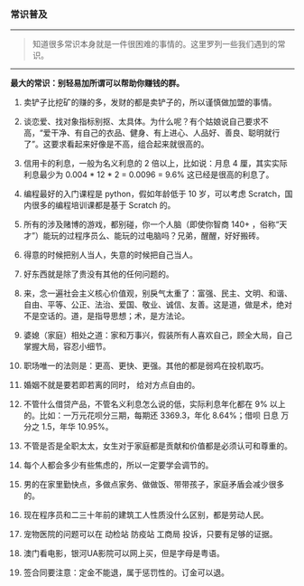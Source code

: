 ### 常识普及

---
> 知道很多常识本身就是一件很困难的事情的。这里罗列一些我们遇到的常识。
---

**最大的常识：别轻易加所谓可以帮助你赚钱的群。**

1.  卖铲子比挖矿的赚的多，发财的都是卖铲子的，所以谨慎做加盟的事情。

2.  谈恋爱、找对象指标别抠、太具体。为什么呢？有个姑娘说自己要求不高，“爱干净、有自己的衣品、健身、有上进心、人品好、善良、聪明就行了”。这要求看起来好像是不高，组合起来就很高的。

3.  信用卡的利息，一般为名义利息的 2 倍以上，比如说：月息 4 厘，其实实际利息最少为 0.004 * 12 * 2 = 0.0096 = 9.6% 这已经是很高的利息了。

4.  编程最好的入门课程是 python，假如年龄低于 10 岁，可以考虑 Scratch，国内很多的编程培训课都是基于 Scratch 的。

5.  所有的涉及赌博的游戏，都别碰，你一个人脑（即使你智商 140+ ，俗称“天才”）能玩的过程序员么、能玩的过电脑吗？兄弟，醒醒，好好搬砖。

6.  得意的时候把别人当人，失意的时候把自己当人。

7.  好东西就是除了贵没有其他的任何问题的。

8.  来，念一遍社会主义核心价值观，别戾气太重了：富强、民主、文明、和谐、自由、平等、公正、法治、爱国、敬业、诚信、友善。这是道，做是术，绝对不是空话的。道，是指导思想；术，是方法论。

9.  婆媳（家庭）相处之道：家和万事兴，假装所有人喜欢自己，顾全大局，自己掌握大局，容忍小细节。

10.  职场唯一的法则是：更高、更快、更强。其他的都是弱鸡在投机取巧。

11.  婚姻不就是要若即若离的同时， 给对方点自由的。

12.  不管什么借贷产品，不管名义利息怎么说的低，实际利息年化都在 9% 以上的。比如：一万元花呗分三期，每期还 3369.3，年化 8.64%；借呗 日息 万分之 1.5，年华 10.95%。

13.  不管是否是全职太太，女生对于家庭都是贡献和价值都是必须认可和尊重的。

14.  每个人都会多少有些焦虑的，所以一定要学会调节的。

15.  男的在家里勤快点，多做点家务、做做饭、带带孩子，家庭矛盾会减少很多的。

16.  现在程序员和二三十年前的建筑工人性质没什么区别，都是劳动人民。

17.  宠物医院的问题可以在 动检站 防疫站 工商局 投诉，只要有足够的证据。

18.  澳门看电影，银河UA影院可以网上买，但是字母是粤语。

19.  签合同要注意：定金不能退，属于惩罚性的。订金可以退。
